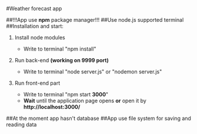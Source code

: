 #Weather forecast app

##!!!App use **npm** package manager!!!
##Use node.js supported terminal
##Installation and start:
1. Install node modules
    * Write to terminal "npm install"
  
2. Run back-end **(working on 9999 port)**
    * Write to terminal "node server.js" or "nodemon server.js"
   
3. Run front-end part
   * Write to terminal "npm start **3000**"
   * **Wait** until the application page opens **or** open it by **http://localhost:3000/**


##At the moment app hasn't database
##App use file system for saving and reading data